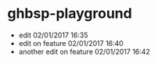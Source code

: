 # ghbsp-playground

- edit 02/01/2017 16:35
- edit on feature 02/01/2017 16:40
- another edit on feature 02/01/2017 16:42

